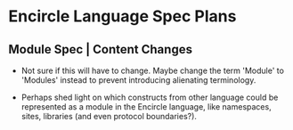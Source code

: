 Encircle Language Spec Plans
============================

Module Spec | Content Changes
-----------------------------

- Not sure if this will have to change. Maybe change the term 'Module' to 'Modules' instead to prevent introducing alienating terminology.

- Perhaps shed light on which constructs from other language could be represented as a module in the Encircle language, like namespaces, sites, libraries (and even protocol boundaries?).